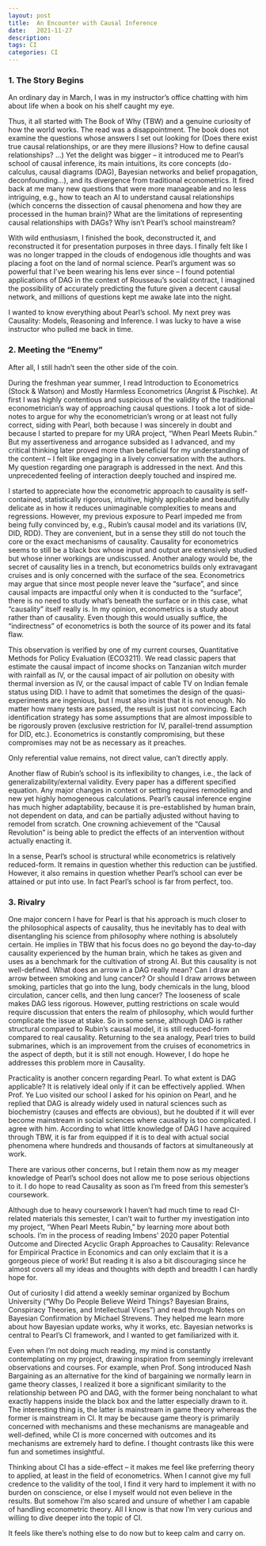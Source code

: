 ```yaml
---
layout: post
title:  An Encounter with Causal Inference
date:   2021-11-27
description:
tags: CI
categories: CI
---
```



### 1. The Story Begins

An ordinary day in March, I was in my instructor’s office chatting with him about life when a book on his shelf caught my eye. 

Thus, it all started with The Book of Why (TBW) and a genuine curiosity of how the world works. The read was a disappointment. The book does not examine the questions whose answers I set out looking for (Does there exist true causal relationships, or are they mere illusions? How to define causal relationships? ...) Yet the delight was bigger – it introduced me to Pearl’s school of causal inference, its main intuitions, its core concepts (do-calculus, causal diagrams (DAG), Bayesian networks and belief propagation, deconfounding…), and its divergence from traditional econometrics. It fired back at me many new questions that were more manageable and no less intriguing, e.g., how to teach an AI to understand causal relationships (which concerns the dissection of causal phenomena and how they are processed in the human brain)? What are the limitations of representing causal relationships with DAGs? Why isn’t Pearl’s school mainstream?

With wild enthusiasm, I finished the book, deconstructed it, and reconstructed it for presentation purposes in three days. I finally felt like I was no longer trapped in the clouds of endogenous idle thoughts and was placing a foot on the land of normal science. Pearl’s argument was so powerful that I’ve been wearing his lens ever since – I found potential applications of DAG in the context of Rousseau’s social contract, I imagined the possibility of accurately predicting the future given a decent causal network, and millions of questions kept me awake late into the night.

I wanted to know everything about Pearl’s school. My next prey was Causality: Models, Reasoning and Inference. I was lucky to have a wise instructor who pulled me back in time.

### 2. Meeting the “Enemy”

After all, I still hadn’t seen the other side of the coin.

During the freshman year summer, I read Introduction to Econometrics (Stock & Watson) and Mostly Harmless Econometrics (Angrist & Pischke). At first I was highly contentious and suspicious of the validity of the traditional econometrician’s way of approaching causal questions. I took a lot of side-notes to argue for why the econometrician’s wrong or at least not fully correct, siding with Pearl, both because I was sincerely in doubt and because I started to prepare for my URA project, “When Pearl Meets Rubin.” But my assertiveness and arrogance subsided as I advanced, and my critical thinking later proved more than beneficial for my understanding of the content – I felt like engaging in a lively conversation with the authors. My question regarding one paragraph is addressed in the next. And this unprecedented feeling of interaction deeply touched and inspired me. 

I started to appreciate how the econometric approach to causality is self-contained, statistically rigorous, intuitive, highly applicable and beautifully delicate as in how it reduces unimaginable complexities to means and regressions. However, my previous exposure to Pearl impeded me from being fully convinced by, e.g., Rubin’s causal model and its variations (IV, DID, RDD). They are convenient, but in a sense they still do not touch the core or the exact mechanisms of causality. Causality for econometrics seems to still be a black box whose input and output are extensively studied but whose inner workings are undiscussed. Another analogy would be, the secret of causality lies in a trench, but econometrics builds only extravagant cruises and is only concerned with the surface of the sea. Econometrics may argue that since most people never leave the “surface”, and since causal impacts are impactful only when it is conducted to the “surface”, there is no need to study what’s beneath the surface or in this case, what “causality” itself really is. In my opinion, econometrics is a study about rather than of causality. Even though this would usually suffice, the “indirectness” of econometrics is both the source of its power and its fatal flaw.

This observation is verified by one of my current courses, Quantitative Methods for Policy Evaluation (ECO3211). We read classic papers that estimate the causal impact of income shocks on Tanzanian witch murder with rainfall as IV, or the causal impact of air pollution on obesity with thermal inversion as IV, or the causal impact of cable TV on Indian female status using DID. I have to admit that sometimes the design of the quasi-experiments are ingenious, but I must also insist that it is not enough. No matter how many tests are passed, the result is just not convincing. Each identification strategy has some assumptions that are almost impossible to be rigorously proven (exclusive restriction for IV, parallel-trend assumption for DID, etc.). Econometrics is constantly compromising, but these compromises may not be as necessary as it preaches.

Only referential value remains, not direct value, can’t directly apply.

Another flaw of Rubin’s school is its inflexibility to changes, i.e., the lack of generalizability/external validity. Every paper has a different specified equation. Any major changes in context or setting requires remodeling and new yet highly homogeneous calculations. Pearl’s causal inference engine has much higher adaptability, because it is pre-established by human brain, not dependent on data, and can be partially adjusted without having to remodel from scratch. One crowning achievement of the “Causal Revolution” is being able to predict the effects of an intervention without actually enacting it.

In a sense, Pearl’s school is structural while econometrics is relatively reduced-form. It remains in question whether this reduction can be justified. However, it also remains in question whether Pearl’s school can ever be attained or put into use. In fact Pearl’s school is far from perfect, too.

### 3. Rivalry

One major concern I have for Pearl is that his approach is much closer to the philosophical aspects of causality, thus he inevitably has to deal with disentangling his science from philosophy where nothing is absolutely certain. He implies in TBW that his focus does no go beyond the day-to-day causality experienced by the human brain, which he takes as given and uses as a benchmark for the cultivation of strong AI. But this causality is not well-defined. What does an arrow in a DAG really mean? Can I draw an arrow between smoking and lung cancer? Or should I draw arrows between smoking, particles that go into the lung, body chemicals in the lung, blood circulation, cancer cells, and then lung cancer? The looseness of scale makes DAG less rigorous. However, putting restrictions on scale would require discussion that enters the realm of philosophy, which would further complicate the issue at stake. So in some sense, although DAG is rather structural compared to Rubin’s causal model, it is still reduced-form compared to real causality. Returning to the sea analogy, Pearl tries to build submarines, which is an improvement from the cruises of econometrics in the aspect of depth, but it is still not enough. However, I do hope he addresses this problem more in Causality.

Practicality is another concern regarding Pearl. To what extent is DAG applicable? It is relatively ideal only if it can be effectively applied. When Prof. Ye Luo visited our school I asked for his opinion on Pearl, and he replied that DAG is already widely used in natural sciences such as biochemistry (causes and effects are obvious), but he doubted if it will ever become mainstream in social sciences where causality is too complicated. I agree with him. According to what little knowledge of DAG I have acquired through TBW, it is far from equipped if it is to deal with actual social phenomena where hundreds and thousands of factors at simultaneously at work. 

There are various other concerns, but I retain them now as my meager knowledge of Pearl’s school does not allow me to pose serious objections to it. I do hope to read Causality as soon as I’m freed from this semester’s coursework.

Although due to heavy coursework I haven’t had much time to read CI-related materials this semester, I can’t wait to further my investigation into my project, “When Pearl Meets Rubin,” by learning more about both schools. I’m in the process of reading Imbens’ 2020 paper Potential Outcome and Directed Acyclic Graph Approaches to Causality: Relevance for Empirical Practice in Economics and can only exclaim that it is a gorgeous piece of work! But reading it is also a bit discouraging since he almost covers all my ideas and thoughts with depth and breadth I can hardly hope for.

Out of curiosity I did attend a weekly seminar organized by Bochum University (“Why Do People Believe Weird Things? Bayesian Brains, Conspiracy Theories, and Intellectual Vices”) and read through Notes on Bayesian Confirmation by Michael Strevens. They helped me learn more about how Bayesian update works, why it works, etc. Bayesian networks is central to Pearl’s CI framework, and I wanted to get familiarized with it.

Even when I’m not doing much reading, my mind is constantly contemplating on my project, drawing inspiration from seemingly irrelevant observations and courses. For example, when Prof. Song introduced Nash Bargaining as an alternative for the kind of bargaining we normally learn in game theory classes, I realized it bore a significant similarity to the relationship between PO and DAG, with the former being nonchalant to what exactly happens inside the black box and the latter especially drawn to it. The interesting thing is, the latter is mainstream in game theory whereas the former is mainstream in CI. It may be because game theory is primarily concerned with mechanisms and these mechanisms are manageable and well-defined, while CI is more concerned with outcomes and its mechanisms are extremely hard to define. I thought contrasts like this were fun and sometimes insightful. 

Thinking about CI has a side-effect – it makes me feel like preferring theory to applied, at least in the field of econometrics. When I cannot give my full credence to the validity of the tool, I find it very hard to implement it with no burden on conscience, or else I myself would not even believe in the results. But somehow I’m also scared and unsure of whether I am capable of handling econometric theory. All I know is that now I’m very curious and willing to dive deeper into the topic of CI.

It feels like there’s nothing else to do now but to keep calm and carry on.